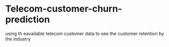 # Telecom-customer-churn-prediction
 using th eavailable telecom customer data to see the customer retention by the industry 
